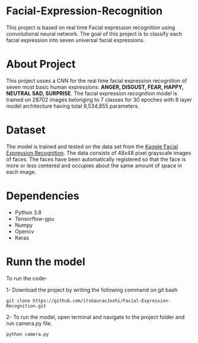 # Facial-Expression-Recognition
This project is based on real time Facial expression recognition using convolutional neural network. The goal of this project is to classify each facial expression into seven universal facial expressions.

# About Project
This project usses a CNN for the real time facial expression recognition of seven most basic human expressions: **ANGER, DISGUST, FEAR, HAPPY, NEUTRAL SAD, SURPRISE**. The facial expression recognition model is trained on 28702 images belonging to 7 classes for 30 epoches with 8 layer model architecture having total 9,534,855 parameters.

# Dataset
The model is trained and tested on the data set from the [Kaggle Facial Expression Recognition](https://www.kaggle.com/c/challenges-in-representation-learning-facial-expression-recognition-challenge/overview). The data consists of 48x48 pixel grayscale images of faces. The faces have been automatically registered so that the face is more or less centered and occupies about the same amount of space in each image.  

# Dependencies
- Python 3.8
- Tensorflow-gpu
- Numpy
- Opencv
- Keras

# Runn the model
To run the code-  

1- Download the project by writing the following command on git bash
```
git clone https://github.com/itsGauravJoshi/Facial-Expression-Recognition.git
```
2- To run the model, open terminal and navigate to the project folder and run camera.py file.
```
python camera.py
```
